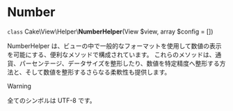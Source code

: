 # Number

`class` Cake\\View\\Helper\\**NumberHelper**(View $view, array $config = [])

NumberHelper は、ビューの中で一般的なフォーマットを使用して数値の表示を可能にする、便利なメソッドで構成されています。
これらのメソッドは、通貨、パーセンテージ、データサイズを整形したり、数値を特定精度へ整形する方法と、そして数値を整形するさらなる柔軟性も提供します。

> [!WARNING]
> 全てのシンボルは UTF-8 です。
